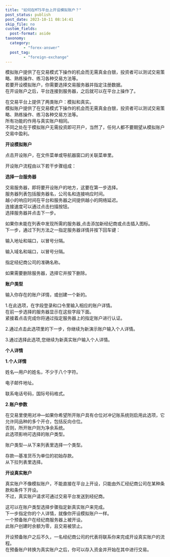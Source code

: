 ```yaml
---
title: "如何在MT5平台上开设模拟账户？"
post_status: publish
post_date: 2023-10-11 08:14:41
skip_file: no
custom_fields: 
  post-format: aside
taxonomy:
  category:
        - "forex-answer"
  post_tag:
        - "foreign-exchange"
---
```


模拟账户提供了在交易模式下操作的机会而无需真金白银，投资者可以测试交易策略、熟练操作、练习各种交易方法等。  
若要开设模拟账户，你需要选择交易服务器并指定注册数据。  
在开设账户之后，平台连接到服务器，之后就可以在平台上操作了。

在交易平台上提供了两类账户：模拟和真实。  
模拟账户提供了在交易模式下操作的机会而无需真金白银，投资者可以测试交易策略、熟练操作、练习各种交易方法等。  
所有功能的作用与真实账户相同。  
不同之处在于模拟账户无需投资即可开户，当然了，任何人都不要期望从模拟账户交易中盈利。

**开设模拟账户**

点击开设账户，在文件菜单或导航器窗口的关联菜单里。

开设账户流程由以下若干步骤组成：

**选择一台服务器**

交易服务器，即将要开设账户的地方，这要在第一步选择。  
服务器列表包括服务器名，公司名和连接响应时间。  
越小的响应时间在平台和服务器之间提供越小的网络延迟。  
连接速度可以通过点击扫描按钮。  
选择服务器并点击下一步。

如果你未能在列表中发现所需的服务器,点击添加新经纪商或点击插入图标。  
下一步，通过下列方法之一指定服务器详情并按下回车键：

输入地址和端口，以冒号分隔。

输入域名和端口，以冒号分隔。

指定经纪商公司的准确名称。

如果需要删除服务器，选择它并按下删除。

**账户类型**

输入你存在的账户详情，或创建一个新的。

1.在此选项，在字段登录和口令里输入相应的账户详情。  
在前一步选择的服务器显示在这些字段下面。  
紧接着点击完成你将通过指定服务器上的指定账户进行认证。

2.通过点击此选项里的下一步，你继续为新演示账户输入个人详情。

3.通过选择此选项,您继续为新真实账户输入个人详情。

**个人详情**

**1.个人详情**

姓名―用户的姓名，不少于八个字符。

电子邮件地址。

联系电话号码，国际号码格式。

**2.账户参数**

在交易里使用对冲―如果你希望所开账户具有仓位对冲记账系统则启用此选项，它允许同品种的多个开仓，包括反向仓位。  
否则，所开账户则为净余系统。  
此选项影响可选择的账户类型。

账户类型―从下来列表里选择一个类型。

存款―基准货币为单位的初始存款。  
从下拉列表里选择。

**开设真实账户**

真实账户不像模拟账户，不能直接在平台上开设，只能由外汇经纪商公司在某种条款和条件下开设。  
不过，真实账户请求可通过交易平台发送到经纪商。

这可以在账户类型选择步骤指定新真实账户来完成。  
下一步指定你的个人详情，就像你开设模拟账户一样。  
一个预备账户在经纪商服务器上被开设。  
此账户创建时余额为零，且交易被禁止。

开设预备账户之后不久，一名经纪商公司的代表将联系你来完成开设真实账户的流程。  
在预备账户转换为真实账户之后，你可以存入资金并开始在其中进行交易。
